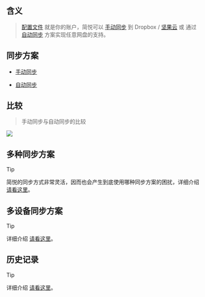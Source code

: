 含义
--

> [配置文件](配置文件) 就是你的账户，简悦可以 [手动同步](手动同步) 到 Dropbox / [坚果云](坚果云) 或 通过 [自动同步](自动同步) 方案实现任意网盘的支持。


同步方案
--

- [手动同步](手动同步)

- [自动同步](自动同步)

比较
---

> 手动同步与自动同步的比较

![](https://s1.ax1x.com/2022/12/02/zBwrkQ.png)

多种同步方案
---

> [!TIP]
> 简悦的同步方式非常灵活，因而也会产生到底使用哪种同步方案的困扰，详细介绍 [请看这里](https://www.yuque.com/kenshin/simpread/ahc56v)。

多设备同步方案
---

> [!TIP]
> 详细介绍 [请看这里](https://www.yuque.com/kenshin/simpread/dgmm5q)。

历史记录
---

> [!TIP]
> 详细介绍 [请看这里](https://www.yuque.com/kenshin/simpread/ikl1dnokvxakrw2a)。

